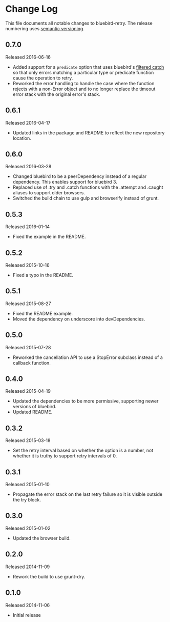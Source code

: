 # Change Log
This file documents all notable changes to bluebird-retry. The release numbering uses [semantic versioning](http://semver.org).

## 0.7.0
Released 2016-06-16

- Added support for a `predicate` option that uses bluebird's [filtered catch](http://bluebirdjs.com/docs/api/catch.html#filtered-catch) so that only errors matching a particular type or predicate function cause the operation to retry.
- Reworked the error handling to handle the case where the function rejects with a non-Error object and to no longer replace the timeout error stack with the original error's stack.

## 0.6.1
Released 2016-04-17

- Updated links in the package and README to reflect the new repository location.

## 0.6.0
Released 2016-03-28

- Changed bluebird to be a peerDependency instead of a regular dependency. This enables support for bluebird 3.
- Replaced use of .try and .catch functions with the .attempt and .caught aliases to support older browsers.
- Switched the build chain to use gulp and browserify instead of grunt.

## 0.5.3
Released 2016-01-14

- Fixed the example in the README.

## 0.5.2
Released 2015-10-16

- Fixed a typo in the README.

## 0.5.1
Released 2015-08-27

- Fixed the README example.
- Moved the dependency on underscore into devDependencies.

## 0.5.0
Released 2015-07-28

- Reworked the cancellation API to use a StopError subclass instead of a callback function.

## 0.4.0
Released 2015-04-19

- Updated the dependencies to be more permissive, supporting newer versions of bluebird.
- Updated README.

## 0.3.2
Released 2015-03-18

- Set the retry interval based on whether the option is a number, not whether it is truthy to support retry intervals of 0.

## 0.3.1
Released 2015-01-10

- Propagate the error stack on the last retry failure so it is visible outside the try block.

## 0.3.0
Released 2015-01-02

- Updated the browser build.

## 0.2.0
Released 2014-11-09

- Rework the build to use grunt-dry.

## 0.1.0
Released 2014-11-06

- Initial release
